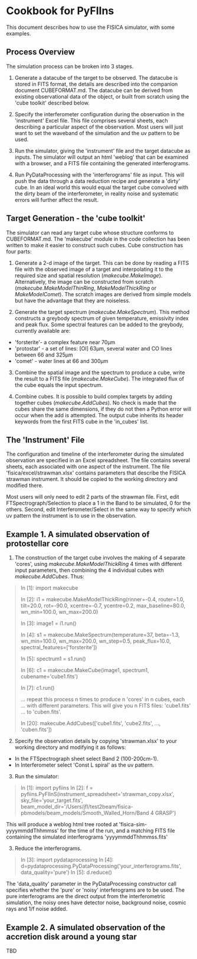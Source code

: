 Cookbook for PyFIIns
====================
This document describes how to use the FISICA simulator, with some examples.

Process Overview
----------------
The simulation process can be broken into 3 stages.

1. Generate a datacube of the target to be observed. The datacube
is stored in FITS format, the details are described into the companion document
CUBEFORMAT.md. The datacube can be derived from existing observational
data of the object, or built from scratch using the 'cube toolkit' 
described below.

2. Specify the interferometer configuration during the observation 
in the 'instrument' Excel file. This file comprises several sheets, each
describing a particular aspect of the observation. Most users will just want 
to set the waveband of the simulation and the uv pattern to be used.
  
3. Run the simulator, giving the 'instrument' file and the
target datacube as inputs. The simulator will output an html 'weblog' that
can be examined with a browser, and a FITS file containing
the generated interferograms.

4. Run PyDataProcessing with the 'interferograms' file as input. This
will push the data through a data reduction recipe and generate a 'dirty'
cube. In an ideal world this would equal the target cube convolved with
the dirty beam of the interferometer, in reality noise and systematic errors
will further affect the result.

Target Generation - the 'cube toolkit'
--------------------------------------
The simulator can read any target cube whose structure conforms
to CUBEFORMAT.md. The 'makecube' module in the code collection has been written
to make it easier to construct such cubes. Cube construction has four 
parts:  

1. Generate a 2-d image of the target. This can be done by reading
a FITS file with the observed image of a target and interpolating it to the 
required size and spatial resolution (*makecube.MakeImage*). Alternatively, 
the image can be constructed from scratch (*makecube.MakeModelThinRing*,
*MakeModelThickRing* or *MakeModelComet*). The scratch images
are derived from simple models but have the advantage that they are noiseless.

2. Generate the target spectrum (*makecube.MakeSpectrum*). This method 
constructs a greybody spectrum of given temperature, emissivity index and 
peak flux. Some spectral features can be added to the greybody, currently 
available are: 

  * 'forsterite'- a complex feature near 70&mu;m
  * 'protostar' - a set of lines: [OI] 63&mu;m, several water and CO 
lines between 66 and 325&mu;m
  * 'comet' - water lines at 66 and 300&mu;m  

3. Combine the spatial image and the spectrum to produce a cube, write 
the result to a FITS file (*makecube.MakeCube*). The integrated 
flux of the cube equals the input spectrum.

4. Combine cubes. It is possible to build complex targets by adding
together cubes (*makecube.AddCubes*). 
No check is made that the cubes share the same dimensions, if they do not
then a Python error will occur when the add is attempted. The output cube 
inherits its header keywords from the first FITS cube in the 
'in_cubes' list.

The 'Instrument' File
---------------------
The configuration and timeline of the interferometer during the simulated
observation are specified in an Excel spreadsheet. The file contains 
several sheets, each associated with one aspect of the instrument. The file 
'fisica/excel/strawman.xlsx' contains parameters that describe the FISICA
strawman instrument. It should be copied to the working directory and 
modified there.

Most users will only need to edit 2 parts of the strawman file.
First, edit FTSpectrograph/Selection to place a 1 in the Band to be 
simulated, 0 for the others. Second, edit Interferometer/Select in the same
way to specify which uv pattern the instrument is to use in the 
observation. 

Example 1. A simulated observation of protostellar core
--------------------------------------------------------
1. The construction of the
target cube involves the making of 4 separate 'cores', using 
*makecube.MakeModelThickRing* 4 times with different input parameters, then
combining the 4 individual cubes with *makecube.AddCubes*. Thus:

  > In [1]: import makecube  
  >
  > In [2]: i1 = makecube.MakeModelThickRing(rinner=-0.4, router=1.0,  
  >	tilt=20.0, rot=-90.0, xcentre=-0.7, ycentre=0.2, max_baseline=80.0,  
  >	wn_min=100.0, wn_max=200.0)  
  >
  > In [3]: image1 = i1.run()
  >
  > In [4]: s1 = makecube.MakeSpectrum(temperature=37, beta=-1.3, 
  >   wn_min=100.0, wn_max=200.0, wn_step=0.5, peak_flux=10.0, 
  >   spectral_features=['forsterite'])  
  >  
  > In [5]: spectrum1 = s1.run()  
  >
  > In [6]: c1 = makecube.MakeCube(image1, spectrum1, cubename='cube1.fits')  
  >
  > In [7]: c1.run()  
  >
  >... repeat this process n times to produce n 'cores' in n cubes, each  
  >... with different parameters. This will give you n FITS files: 'cube1.fits'  
  >... to 'cuben.fits'.  
  >
  > In [20]: makecube.AddCubes(['cube1.fits', 'cube2.fits', ..., 'cuben.fits'])

2. Specify the observation details by copying 'strawman.xlsx' to your 
working directory and modifying it as follows:
  * In the FTSpectrograph sheet select Band 2 (100-200cm-1).
  * In Interferometer select 'Const L spiral' as the uv pattern.

3. Run the simulator:
  > In [1]: import pyfiins
  > In [2]: f = pyfiins.PyFIInS(instrument_spreadsheet='strawman_copy.xlsx',
  >   sky_file='your_target.fits',
  >   beam_model_dir='/Users/jfl/test2beam/fisica-pbmodels/beam_models/Smooth_Walled_Horn/Band 4 GRASP')  

This will produce a weblog html tree rooted at 'fisica-sim-yyyymmddThhmmss'
for the time of the run, and a matching FITS file containing the 
simulated interferograms 'yyyymmddThhmmss.fits'

3. Reduce the interferograms.
  > In [3]: import pydataprocessing
  > In [4]: d=pydataprocessing.PyDataProcessing('your_interferograms.fits',
  >   data_quality='pure')
  > In [5]: d.reduce()

The 'data_quality' parameter in the PyDataProcessing constructor call 
specifies whether the 'pure' or 'noisy' interferograms are to be used.
The pure interferograms are the direct output from the interferometric
simulation, the noisy ones have detector noise, background noise, 
cosmic rays and 1/f noise added.


Example 2. A simulated observation of the accretion disk around a young star
----------------------------------------------------------------------------
TBD 



